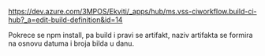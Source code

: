https://dev.azure.com/3MPOS/Ekviti/_apps/hub/ms.vss-ciworkflow.build-ci-hub?_a=edit-build-definition&id=14

Pokrece se npm install, pa build i pravi se artifakt, naziv artifakta se formira na osnovu datuma i broja bilda u danu.